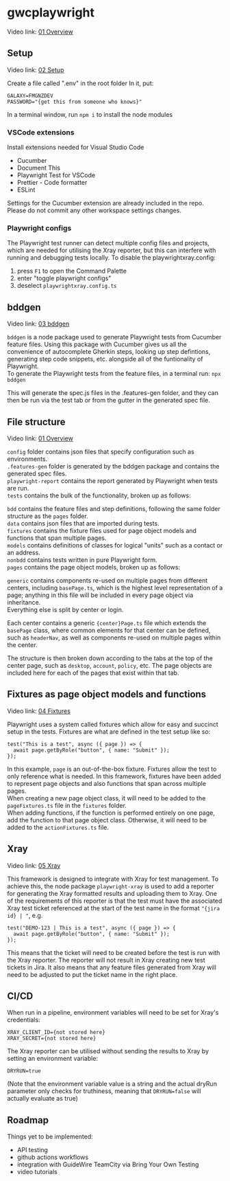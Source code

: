 # gwcplaywright
Video link: [01 Overview](https://fmgmscloud.sharepoint.com/:v:/t/PRJ.GuidewireCloudUpgrade/EdoPqsiR-IVHmvCxzWXHjw0BoIFzQjSJ4z0659ZXHkvLPA?e=XMbddb)

## Setup
Video link: [02 Setup](https://fmgmscloud.sharepoint.com/:v:/t/PRJ.GuidewireCloudUpgrade/Edm3woD1XztLkloLA73shA0BlvseqcLJGRygT5eNBi0Law?e=DEOItL)

Create a file called ".env" in the root folder
In it, put:
```
GALAXY=FMGNZDEV
PASSWORD="{get this from someone who knows}"
```
In a terminal window, run `npm i` to install the node modules

### VSCode extensions
Install extensions needed for Visual Studio Code
+ Cucumber
+ Document This
+ Playwright Test for VSCode
+ Prettier - Code formatter
+ ESLint

Settings for the Cucumber extension are already included in the repo. Please do not commit any other workspace settings changes.

### Playwright configs
The Playwright test runner can detect multiple config files and projects, which are needed for utilising the Xray reporter, but this can interfere with running and debugging tests locally. To disable the playwrightxray.config:<br>
1. press `F1` to open the Command Palette
2. enter "toggle playwright configs"
3. deselect `playwrightxray.config.ts`

## bddgen
Video link: [03 bddgen](placeholder)

`bddgen` is a node package used to generate Playwright tests from Cucumber feature files. Using this package with Cucumber gives us all the convenience of autocomplete Gherkin steps, looking up step defintions, generating step code snippets, etc. alongside all of the funtionality of Playwright.<br>
To generate the Playwright tests from the feature files, in a terminal run:
`npx bddgen`

This will generate the spec.js files in the .features-gen folder, and they can then be run via the test tab or from the gutter in the generated spec file.

## File structure
Video link: [01 Overview](https://fmgmscloud.sharepoint.com/:v:/t/PRJ.GuidewireCloudUpgrade/EcikoGi212ZLmcdGeTRqJ_YB6eQGN_sWcYUIxuLI-bbGww?e=5OcVQh)

`config` folder contains json files that specify configuration such as environments.<br>
`.features-gen` folder is generated by the bddgen package and contains the generated spec files.<br>
`playwright-report` contains the report generated by Playwright when tests are run.<br>
`tests` contains the bulk of the functionality, broken up as follows:<br>

`bdd` contains the feature files and step definitions, following the same folder structure as the `pages` folder.<br>
`data` contains json files that are imported during tests.<br>
`fixtures` contains the fixture files used for page object models and functions that span multiple pages.<br>
`models` contains definitions of classes for logical "units" such as a contact or an address.<br>
`nonbdd` contains tests written in pure Playwright form.<br>
`pages` contains the page object models, broken up as follows:<br>

`generic` contains components re-used on multiple pages from different centers, including `basePage.ts`, which is the highest level representation of a page; anything in this file will be included in every page object via inheritance.<br>
Everything else is split by center or login.<br>

Each center contains a generic `{center}Page.ts` file which extends the `basePage` class, where common elements for that center can be defined, such as `headerNav`, as well as components re-used on multiple pages within the center.<br>

The structure is then broken down according to the tabs at the top of the center page, such as `desktop`, `account`, `policy`, etc. The page objects are included here for each of the pages that exist within that tab.

## Fixtures as page object models and functions
Video link: [04 Fixtures](https://fmgmscloud.sharepoint.com/:v:/t/PRJ.GuidewireCloudUpgrade/EcikoGi212ZLmcdGeTRqJ_YB6eQGN_sWcYUIxuLI-bbGww?e=5OcVQh)

Playwright uses a system called fixtures which allow for easy and succinct setup in the tests. Fixtures are what are defined in the test setup like so:
```
test("This is a test", async ({ page }) => {
  await page.getByRole("button", { name: "Submit" });
});
```
In this example, `page` is an out-of-the-box fixture. Fixtures allow the test to only reference what is needed. In this framework, fixtures have been added to represent page objects and also functions that span across multiple pages.<br>
When creating a new page object class, it will need to be added to the `pageFixtures.ts` file in the `fixtures` folder.<br>
When adding functions, if the function is performed entirely on one page, add the function to that page object class. Otherwise, it will need to be added to the `actionFixtures.ts` file.

## Xray
Video link: [05 Xray](https://fmgmscloud.sharepoint.com/:v:/t/PRJ.GuidewireCloudUpgrade/EcikoGi212ZLmcdGeTRqJ_YB6eQGN_sWcYUIxuLI-bbGww?e=5OcVQh)

This framework is designed to integrate with Xray for test management. To achieve this, the node package `playwright-xray` is used to add a reporter for generating the Xray formatted results and uploading them to Xray. One of the requirements of this reporter is that the test must have the associated Xray test ticket referenced at the start of the test name in the format `"{jira id} | "`, e.g.
```
test("DEMO-123 | This is a test", async ({ page }) => {
  await page.getByRole("button", { name: "Submit" });
});
```
This means that the ticket will need to be created before the test is run with the Xray reporter. The reporter will not result in Xray creating new test tickets in Jira. It also means that any feature files generated from Xray will need to be adjusted to put the ticket name in the right place.

## CI/CD
When run in a pipeline, environment variables will need to be set for Xray's credentials:
```
XRAY_CLIENT_ID={not stored here}
XRAY_SECRET={not stored here}
```
The Xray reporter can be utilised without sending the results to Xray by setting an environment variable:
```
DRYRUN=true
```
(Note that the environment variable value is a string and the actual dryRun parameter only checks for truthiness, meaning that `DRYRUN=false` will actually evaluate as true)

## Roadmap
Things yet to be implemented:
+ API testing
+ github actions workflows
+ integration with GuideWire TeamCity via Bring Your Own Testing
+ video tutorials

